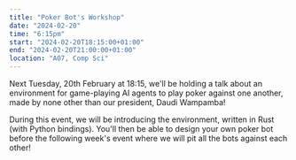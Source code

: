 ```yaml
---
title: "Poker Bot's Workshop"
date: "2024-02-20"
time: "6:15pm"
start: "2024-02-20T18:15:00+01:00"
end: "2024-02-20T21:00:00+01:00"
location: "A07, Comp Sci"
---
```


Next Tuesday, 20th February at 18:15, we'll be holding a talk about an environment for game-playing AI agents to play poker against one another, made by none other than our president, Daudi Wampamba! 

During this event, we will be introducing the environment, written in Rust (with Python bindings). You'll then be able to design your own poker bot before the following week's event where we will pit all the bots against each other! 